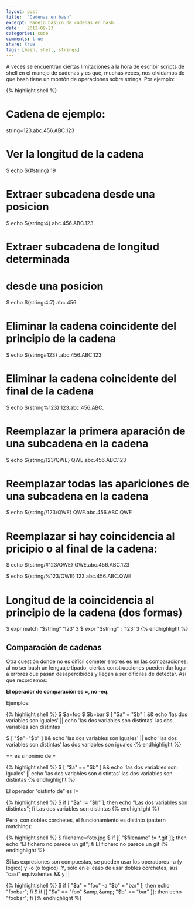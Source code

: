 ```yaml
---
layout: post
title:  "Cadenas en bash"
excerpt: Manejo básico de cadenas en bash
date:   2012-09-23
categories: code
comments: true
share: true
tags: [bash, shell, strings]
---
```


A veces se encuentran ciertas limitaciones a la hora de escribir scripts de shell en el manejo de cadenas y es que, muchas veces, nos olvidamos de que bash tiene un montón de operaciones sobre strings. Por ejemplo:

{% highlight shell %}
# Cadena de ejemplo:
string=123.abc.456.ABC.123

# Ver la longitud de la cadena
$ echo ${#string}
19

# Extraer subcadena desde una posicion
$ echo ${string:4}
abc.456.ABC.123

# Extraer subcadena de longitud determinada
# desde una posicion
$ echo ${string:4:7}
abc.456

# Eliminar la cadena coincidente del principio de la cadena
$ echo ${string#123}
.abc.456.ABC.123

# Eliminar la cadena coincidente del final de la cadena
$ echo ${string%123}
123.abc.456.ABC.

# Reemplazar la primera aparación de una subcadena en la cadena
$ echo ${string/123/QWE}
QWE.abc.456.ABC.123

# Reemplazar todas las apariciones de una subcadena en la cadena
$ echo ${string//123/QWE}
QWE.abc.456.ABC.QWE

# Reemplazar si hay coincidencia al pricipio o al final de la cadena:
$ echo ${string/#123/QWE}
QWE.abc.456.ABC.123

$ echo ${string/%123/QWE}
123.abc.456.ABC.QWE

# Longitud de la coincidencia al principio de la cadena (dos formas)
$ expr match "$string" '123'
3
$ expr "$string" : '123'
3
{% endhighlight %}

## Comparación de cadenas

Otra cuestión donde no es difícil cometer errores es en las comparaciones; al no ser bash un lenguaje tipado, ciertas construcciones pueden dar lugar a errores que pasan desapercibidos y llegan a ser difíciles de detectar. Así que recordemos:

**El operador de comparación es =, no -eq.**

Ejemplos:

{% highlight shell %}
$ $a=foo
$ $b=bar
$ [ "$a" = "$b" ] && echo 'las dos variables son iguales' || echo 'las dos variables son distintas'
las dos variables son distintas

$ [ "$a"="$b" ] && echo 'las dos variables son iguales' || echo 'las dos variables son distintas'
las dos variables son iguales
{% endhighlight %}

== es sinónimo de =

{% highlight shell %}
$ [ "$a" == "$b" ] && echo 'las dos variables son iguales' || echo 'las dos variables son distintas'
las dos variables son distintas
{% endhighlight %}

El operador “distinto de” es !=

{% highlight shell %}
$ if [ "$a" != "$b" ]; then echo "Las dos variables son distintas"; fi
Las dos variables son distintas
{% endhighlight %}

Pero, con dobles corchetes, el funcionamiento es distinto (pattern matching):

{% highlight shell %}
$ filename=foto.jpg
$ if [[ "$filename" != *.gif ]]; then echo "El fichero no parece un gif"; fi
El fichero no parece un gif
{% endhighlight %}

Si las expresiones son compuestas, se pueden usar los operadores -a (y lógico) y -o (o lógico). Y, sólo en el caso de usar dobles corchetes, sus “casi” equivalentes && y ||

{% highlight shell %}
$ if [ "$a" = "foo" -a "$b" = "bar" ]; then echo "foobar"; fi
$ if [[ "$a" == "foo" &amp;&amp; "$b" == "bar" ]]; then echo "foobar"; fi
{% endhighlight %}
